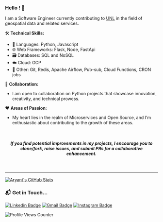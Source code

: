 ### Hello ! 👋

<!--
**aryantps/aryantps** is a ✨ _special_ ✨ repository because its `README.md` (this file) appears on your GitHub profile.
-->

I am a Software Engineer currently contributing to [UNL](https://unl.global/) in the field of geospatial data and related services.

🛠️ **Technical Skills:**
- 🐍 Languages: Python, Javascript
- 🌐 Web Frameworks: Flask, Node, FastApi
- 🗃️ Databases: SQL and NoSQL
- ☁️ Cloud: GCP
- 📌 Other: Git, Redis, Apache Airflow, Pub-sub, Cloud Functions, CRON jobs

👯 **Collaboration:**
- I am open to collaboration on Python projects that showcase innovation, creativity, and technical prowess.

❤ **Areas of Passion:**
- My heart lies in the realm of Microservices and Open Source, and I'm enthusiastic about contributing to the growth of these areas.
  

</br>
<div align="center">
<h5>If you find potential improvements in my projects, I encourage you to clone/fork, raise issues, and submit PRs for a collaborative enhancement.</h5> <br>
</div>

---
[![Aryant's GitHub Stats](https://github-readme-stats.vercel.app/api?username=aryantps&show_icons=true&title_color=fff&icon_color=79ff97&text_color=9f9f9f&bg_color=151515&count_private=true)](https://github.com/aryantps)

### 📬 Get in Touch...

[![Linkedin Badge](https://img.shields.io/badge/-aryant-blue?style=flat-square&logo=Linkedin&logoColor=white&link=https://www.linkedin.com/in/aryant/)](https://www.linkedin.com/in/aryant/)
[![Gmail Badge](https://img.shields.io/badge/-aryantpratapsingh-c14438?style=flat-square&logo=Gmail&logoColor=white&link=mailto:aryantpratapsingh@gmail.com)](mailto:aryantpratapsingh@gmail.com)
[![Instagram Badge](https://img.shields.io/badge/aryant-purple?style=flat-square&logo=Instagram&logoColor=white&link=https://www.instagram.com/aryant.ps/)](https://www.instagram.com/aryant.ps/)

![Profile Views Counter](https://caneco.dev/github-profile-view-counter.svg)
